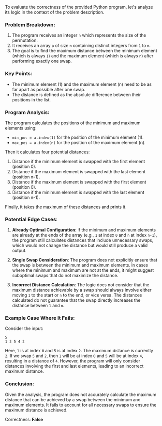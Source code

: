 To evaluate the correctness of the provided Python program, let's analyze its logic in the context of the problem description.

### Problem Breakdown:
1. The program receives an integer `n` which represents the size of the permutation.
2. It receives an array `a` of size `n` containing distinct integers from `1` to `n`.
3. The goal is to find the maximum distance between the minimum element (which is always `1`) and the maximum element (which is always `n`) after performing exactly one swap.

### Key Points:
- The minimum element (1) and the maximum element (n) need to be as far apart as possible after one swap.
- The distance is defined as the absolute difference between their positions in the list.

### Program Analysis:
The program calculates the positions of the minimum and maximum elements using:
- `min_pos = a.index(1)` for the position of the minimum element (1).
- `max_pos = a.index(n)` for the position of the maximum element (n).

Then it calculates four potential distances:
1. Distance if the minimum element is swapped with the first element (position 0).
2. Distance if the maximum element is swapped with the last element (position n-1).
3. Distance if the maximum element is swapped with the first element (position 0).
4. Distance if the minimum element is swapped with the last element (position n-1).

Finally, it takes the maximum of these distances and prints it.

### Potential Edge Cases:
1. **Already Optimal Configuration**: If the minimum and maximum elements are already at the ends of the array (e.g., `1` at index `0` and `n` at index `n-1`), the program still calculates distances that include unnecessary swaps, which would not change the distance but would still produce a valid output.

2. **Single Swap Consideration**: The program does not explicitly ensure that the swap is between the minimum and maximum elements. In cases where the minimum and maximum are not at the ends, it might suggest suboptimal swaps that do not maximize the distance.

3. **Incorrect Distance Calculation**: The logic does not consider that the maximum distance achievable by a swap should always involve either moving `1` to the start or `n` to the end, or vice versa. The distances calculated do not guarantee that the swap directly increases the distance between `1` and `n`.

### Example Case Where It Fails:
Consider the input:
```
5
1 3 5 4 2
```
Here, `1` is at index `0` and `5` is at index `2`. The maximum distance is currently `2`. If we swap `5` and `2`, then `1` will be at index `0` and `5` will be at index `4`, resulting in a distance of `4`. However, the program will only consider distances involving the first and last elements, leading to an incorrect maximum distance.

### Conclusion:
Given the analysis, the program does not accurately calculate the maximum distance that can be achieved by a swap between the minimum and maximum elements. It fails to account for all necessary swaps to ensure the maximum distance is achieved.

Correctness: **False**